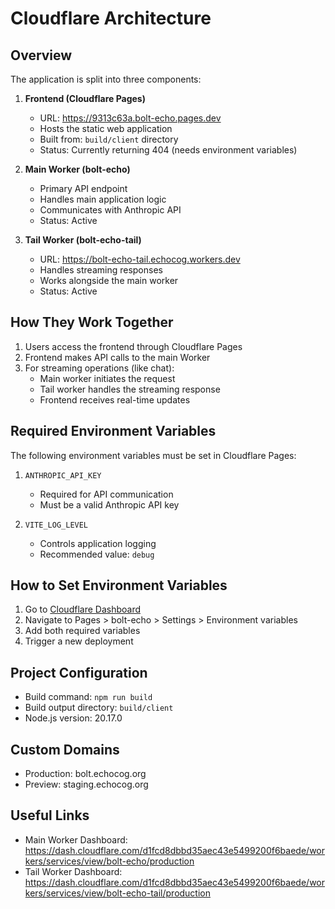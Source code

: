 # Cloudflare Architecture

## Overview
The application is split into three components:

1. **Frontend (Cloudflare Pages)**
   - URL: https://9313c63a.bolt-echo.pages.dev
   - Hosts the static web application
   - Built from: `build/client` directory
   - Status: Currently returning 404 (needs environment variables)

2. **Main Worker (bolt-echo)**
   - Primary API endpoint
   - Handles main application logic
   - Communicates with Anthropic API
   - Status: Active

3. **Tail Worker (bolt-echo-tail)**
   - URL: https://bolt-echo-tail.echocog.workers.dev
   - Handles streaming responses
   - Works alongside the main worker
   - Status: Active

## How They Work Together
1. Users access the frontend through Cloudflare Pages
2. Frontend makes API calls to the main Worker
3. For streaming operations (like chat):
   - Main worker initiates the request
   - Tail worker handles the streaming response
   - Frontend receives real-time updates

## Required Environment Variables
The following environment variables must be set in Cloudflare Pages:

1. `ANTHROPIC_API_KEY`
   - Required for API communication
   - Must be a valid Anthropic API key

2. `VITE_LOG_LEVEL`
   - Controls application logging
   - Recommended value: `debug`

## How to Set Environment Variables
1. Go to [Cloudflare Dashboard](https://dash.cloudflare.com)
2. Navigate to Pages > bolt-echo > Settings > Environment variables
3. Add both required variables
4. Trigger a new deployment

## Project Configuration
- Build command: `npm run build`
- Build output directory: `build/client`
- Node.js version: 20.17.0

## Custom Domains
- Production: bolt.echocog.org
- Preview: staging.echocog.org

## Useful Links
- Main Worker Dashboard: https://dash.cloudflare.com/d1fcd8dbbd35aec43e5499200f6baede/workers/services/view/bolt-echo/production
- Tail Worker Dashboard: https://dash.cloudflare.com/d1fcd8dbbd35aec43e5499200f6baede/workers/services/view/bolt-echo-tail/production

